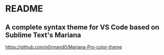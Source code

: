 # README
## A complete syntax theme for VS Code based on Sublime Text's Mariana
https://github.com/n0rmand0/Mariana-Pro-color-theme